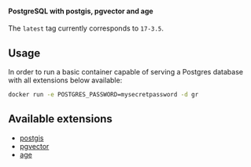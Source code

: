 #### PostgreSQL with postgis, pgvector and age

The `latest` tag currently corresponds to `17-3.5`.

## Usage

In order to run a basic container capable of serving a Postgres database with all extensions below available:

```bash
docker run -e POSTGRES_PASSWORD=mysecretpassword -d gr
```

## Available extensions

- [postgis](https://github.com/postgis/postgis)
- [pgvector](https://github.com/pgvector/pgvector)
- [age](https://github.com/apache/age)
